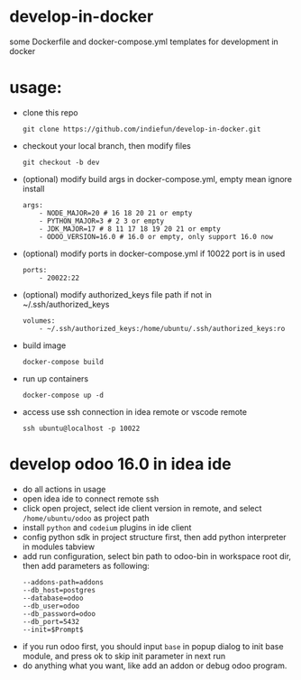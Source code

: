# develop-in-docker
some Dockerfile and docker-compose.yml templates for development in docker

# usage:
* clone this repo
    ```
    git clone https://github.com/indiefun/develop-in-docker.git
    ```
* checkout your local branch, then modify files
    ```
    git checkout -b dev
    ```
* (optional) modify build args in docker-compose.yml, empty mean ignore install
    ```
    args:
        - NODE_MAJOR=20 # 16 18 20 21 or empty
        - PYTHON_MAJOR=3 # 2 3 or empty
        - JDK_MAJOR=17 # 8 11 17 18 19 20 21 or empty
        - ODOO_VERSION=16.0 # 16.0 or empty, only support 16.0 now
    ```
* (optional) modify ports in docker-compose.yml if 10022 port is in used
    ```
    ports:
        - 20022:22
    ```
* (optional) modify authorized_keys file path if not in ~/.ssh/authorized_keys
    ```
    volumes:
        - ~/.ssh/authorized_keys:/home/ubuntu/.ssh/authorized_keys:ro
    ```
* build image
    ```
    docker-compose build
    ```
* run up containers
    ```
    docker-compose up -d
    ```
* access use ssh connection in idea remote or vscode remote
    ```
    ssh ubuntu@localhost -p 10022
    ```

# develop odoo 16.0 in idea ide
* do all actions in usage
* open idea ide to connect remote ssh
* click open project, select ide client version in remote, and select `/home/ubuntu/odoo` as project path
* install `python` and `codeium` plugins in ide client
* config python sdk in project structure first, then add python interpreter in modules tabview
* add run configuration, select bin path to odoo-bin in workspace root dir, then add parameters as following:
    ```
    --addons-path=addons
    --db_host=postgres
    --database=odoo
    --db_user=odoo
    --db_password=odoo
    --db_port=5432
    --init=$Prompt$
    ```
* if you run odoo first, you should input `base` in popup dialog to init base module, and press ok to skip init parameter in next run
* do anything what you want, like add an addon or debug odoo program.

